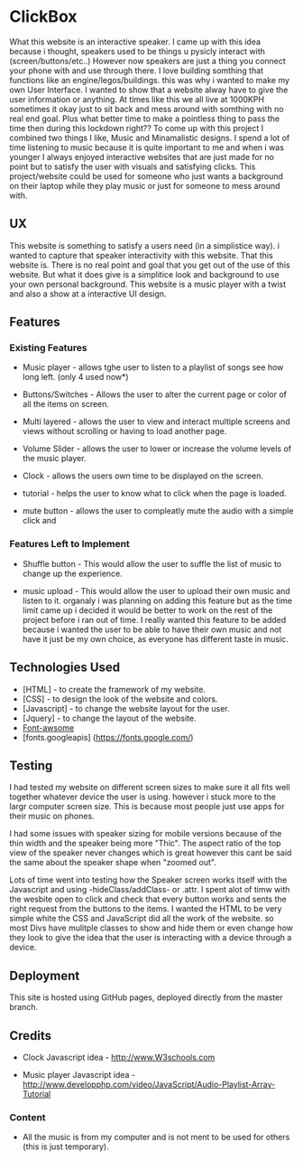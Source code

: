 # ClickBox

What this website is an interactive speaker. I came up with this idea because i thought, speakers used to be things u pysicly interact with (screen/buttons/etc..) 
However now speakers are just a thing you connect your phone with and use through there. I love building somthing that functions like an engine/legos/buildings.
this was why i wanted to make my own User Interface. I wanted to show that a website alway have to give the user information or anything. At times like this 
we all live at 1000KPH sometimes it okay just to sit back and mess around with somthing with no real end goal. Plus what better time to make a pointless thing
to pass the time then during this lockdown right?? To come up with this project I combined two things I like, Music and Minamalistic designs. I spend a lot of 
time listening to music because it is quite important to me and when i was younger I always enjoyed interactive websites that are just made for no point but to 
satisfy the user with visuals and satisfying clicks. This project/website could be used for someone who just wants a background on their laptop while they play 
music or just for someone to mess around with. 
 
## UX
 
This website is something to satisfy a users need (in a simplistice way). i wanted to capture that speaker interactivity with this website. That this website is.
There is no real point and goal that you get out of the use of this website. But what it does give is a simplitice look and background to use your own personal
background. This website is a music player with a twist and also a show at a interactive UI design.

## Features


 
### Existing Features
- Music player - allows tghe user to listen to a playlist of songs see how long left. (only 4 used now*) 

- Buttons/Switches - Allows the user to alter the current page or color of all the items on screen.

- Multi layered - allows the user to view and interact multiple screens and views without scrolling or having to load another page. 

- Volume Slider - allows the user to lower or increase the volume levels of the music player.

- Clock - allows the users own time to be displayed on the screen. 

- tutorial - helps the user to know what to click when the page is loaded.

- mute button - allows the user to compleatly mute the audio with a simple click and 

### Features Left to Implement

- Shuffle button - This would allow the user to suffle the list of music to change up the experience.

- music upload - This would allow the user to upload their own music and listen to it. organaly i was planning on adding this feature but as the time limit came up
i decided it would be better to work on the rest of the project before i ran out of time. I really wanted this feature to be added because i wanted the user to be
able to have their own music and not have it just be my own choice, as everyone has different taste in music.

## Technologies Used

- [HTML] - to create the framework of my website.
- [CSS] - to design the look of the website and colors.
- [Javascript] - to change the website layout for the user.
- [Jquery] - to change the layout of the website.
- [Font-awsome](http://fontawesome.com/)
- [fonts.googleapis] (https://fonts.google.com/)

## Testing

I had tested my website on different screen sizes to make sure it all fits well together whatever device the user is using. however i stuck more to the largr computer screen size.
This is because most people just use apps for their music on phones. 

I had some issues with speaker sizing for mobile versions because of the thin width and the speaker being more "Thic". The aspect ratio of the top view of the speaker never changes
which is great however this cant be said the same about the speaker shape when "zoomed out".

Lots of time went into testing how the Speaker screen works itself with the Javascript and using -hideClass/addClass- or .attr. I spent alot of timw with the wesbite open to click and
check that every button works and sents the right request from the buttons to the items. I wanted the HTML to be very simple white the CSS and JavaScript did all the work of the website. 
so most Divs have mulitple classes to show and hide them or even change how they look to give the idea that the user is interacting with a device through a device. 

## Deployment

This site is hosted using GitHub pages, deployed directly from the master branch.

## Credits

- Clock Javascript idea - http://www.W3schools.com

- Music player Javascript idea - http://www.developphp.com/video/JavaScript/Audio-Playlist-Array-Tutorial

### Content

- All the music is from my computer and is not ment to be used for others (this is just temporary).
